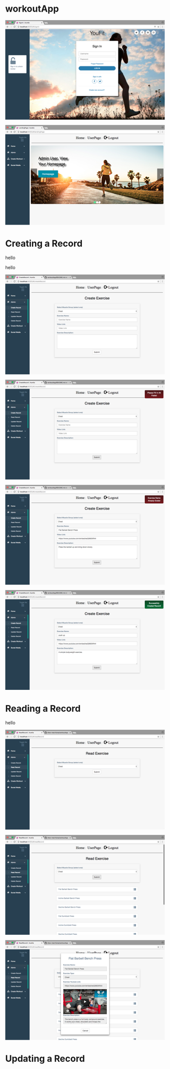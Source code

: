 # workoutApp

<!-- <img src=https://github.com/drew-marchione/workoutApp/blob/master/images/signIn.png width="740" height="480"> -->

![Screenshot](./images/signIn.png)

![Screenshot](./images/adminLandingPage.png)

# Creating a Record
hello

hello

![Screenshot](./images/createRecord.png)

![Screenshot](./images/createFailed.png)

![Screenshot](./images/createFailedName.png)

![Screenshot](./images/createSuccessful.png)

# Reading a Record

hello

![Screenshot](./images/readRecord.png)

![Screenshot](./images/readRecordDropdown.png)

![Screenshot](./images/readRecordModal.png)

# Updating a Record



